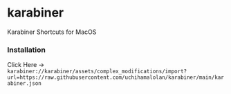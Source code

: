# karabiner
Karabiner Shortcuts for MacOS

### Installation
Click Here -> `karabiner://karabiner/assets/complex_modifications/import?url=https://raw.githubusercontent.com/uchihamalolan/karabiner/main/karabiner.json`
